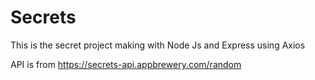 # Secrets

This is the secret project making with Node Js and Express using Axios 

API is from https://secrets-api.appbrewery.com/random

